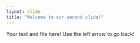 ```yaml
---
layout: slide
title: "Welcome to our second slide!"
---
```

Your text and file here!
Use the left arrow to go back!
